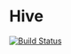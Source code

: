 # Hive

[![Build Status](https://travis-ci.org/tanmaykm/Hive.jl.svg?branch=master)](https://travis-ci.org/tanmaykm/Hive.jl)
